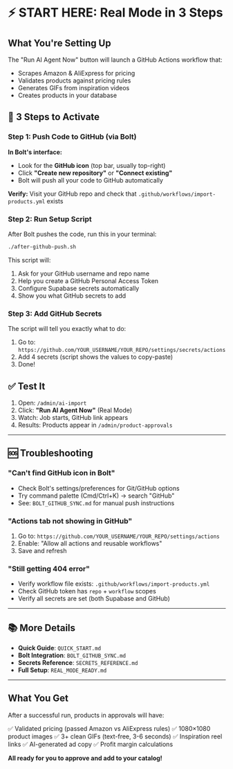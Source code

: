 # ⚡ START HERE: Real Mode in 3 Steps

## What You're Setting Up

The "Run AI Agent Now" button will launch a GitHub Actions workflow that:
- Scrapes Amazon & AliExpress for pricing
- Validates products against pricing rules
- Generates GIFs from inspiration videos
- Creates products in your database

## 🚀 3 Steps to Activate

### Step 1: Push Code to GitHub (via Bolt)

**In Bolt's interface:**
- Look for the **GitHub icon** (top bar, usually top-right)
- Click **"Create new repository"** or **"Connect existing"**
- Bolt will push all your code to GitHub automatically

**Verify:** Visit your GitHub repo and check that `.github/workflows/import-products.yml` exists

### Step 2: Run Setup Script

After Bolt pushes the code, run this in your terminal:

```bash
./after-github-push.sh
```

This script will:
1. Ask for your GitHub username and repo name
2. Help you create a GitHub Personal Access Token
3. Configure Supabase secrets automatically
4. Show you what GitHub secrets to add

### Step 3: Add GitHub Secrets

The script will tell you exactly what to do:

1. Go to: `https://github.com/YOUR_USERNAME/YOUR_REPO/settings/secrets/actions`
2. Add 4 secrets (script shows the values to copy-paste)
3. Done!

## ✅ Test It

1. Open: `/admin/ai-import`
2. Click: **"Run AI Agent Now"** (Real Mode)
3. Watch: Job starts, GitHub link appears
4. Results: Products appear in `/admin/product-approvals`

---

## 🆘 Troubleshooting

### "Can't find GitHub icon in Bolt"
- Check Bolt's settings/preferences for Git/GitHub options
- Try command palette (Cmd/Ctrl+K) → search "GitHub"
- See: `BOLT_GITHUB_SYNC.md` for manual push instructions

### "Actions tab not showing in GitHub"
1. Go to: `https://github.com/YOUR_USERNAME/YOUR_REPO/settings/actions`
2. Enable: "Allow all actions and reusable workflows"
3. Save and refresh

### "Still getting 404 error"
- Verify workflow file exists: `.github/workflows/import-products.yml`
- Check GitHub token has `repo` + `workflow` scopes
- Verify all secrets are set (both Supabase and GitHub)

---

## 📚 More Details

- **Quick Guide**: `QUICK_START.md`
- **Bolt Integration**: `BOLT_GITHUB_SYNC.md`
- **Secrets Reference**: `SECRETS_REFERENCE.md`
- **Full Setup**: `REAL_MODE_READY.md`

---

## What You Get

After a successful run, products in approvals will have:

✅ Validated pricing (passed Amazon vs AliExpress rules)
✅ 1080×1080 product images
✅ 3+ clean GIFs (text-free, 3-6 seconds)
✅ Inspiration reel links
✅ AI-generated ad copy
✅ Profit margin calculations

**All ready for you to approve and add to your catalog!**
